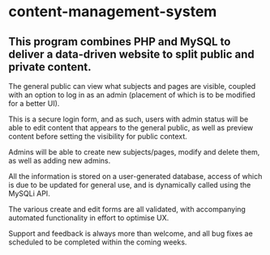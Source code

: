 # content-management-system

## This program combines PHP and MySQL to deliver a data-driven website to split public and private content.

The general public can view what subjects and pages are visible, coupled with an option to log in as an admin (placement of which is to be modified for a better UI).

This is a secure login form, and as such, users with admin status will be able to edit content that appears to the general public, as well as preview content before setting the visibility for public context.

Admins will be able to create new subjects/pages, modify and delete them, as well as adding new admins.

All the information is stored on a user-generated database, access of which is due to be updated for general use, and is dynamically called using the MySQLi API.

The various create and edit forms are all validated, with accompanying automated functionality in effort to optimise UX.

Support and feedback is always more than welcome, and all bug fixes ae scheduled to be completed within the coming weeks.
